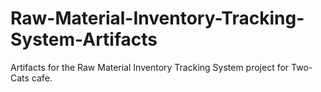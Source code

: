 # Raw-Material-Inventory-Tracking-System-Artifacts
Artifacts for the Raw Material Inventory Tracking System project for Two-Cats cafe.
